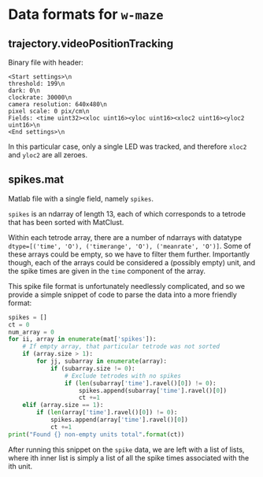 # Data formats for `w-maze`

## trajectory.videoPositionTracking
Binary file with header:
```
<Start settings>\n
threshold: 199\n
dark: 0\n
clockrate: 30000\n
camera resolution: 640x480\n
pixel scale: 0 pix/cm\n
Fields: <time uint32><xloc uint16><yloc uint16><xloc2 uint16><yloc2 uint16>\n
<End settings>\n
```
In this particular case, only a single LED was tracked, and therefore `xloc2` and `yloc2` are all zeroes.

## spikes.mat
Matlab file with a single field, namely `spikes`.

`spikes` is an ndarray of length 13, each of which corresponds to a tetrode that has been sorted with MatClust.

Within each tetrode array, there are a number of ndarrays with datatype `dtype=[('time', 'O'), ('timerange', 'O'), ('meanrate', 'O')]`. Some of these arrays could be empty, so we have to filter them further. Importantly though, each of the arrays could be considered a (possibly empty) unit, and the spike times are given in the `time` component of the array.

This spike file format is unfortunately needlessly complicated, and so we provide a simple snippet of code to parse the data into a more friendly format:
```python
spikes = []
ct = 0
num_array = 0
for ii, array in enumerate(mat['spikes']):
    # If empty array, that particular tetrode was not sorted
    if (array.size > 1):
        for jj, subarray in enumerate(array):
            if (subarray.size != 0):
                # Exclude tetrodes with no spikes
                if (len(subarray['time'].ravel()[0]) != 0):
                    spikes.append(subarray['time'].ravel()[0])
                    ct +=1
    elif (array.size == 1):
        if (len(array['time'].ravel()[0]) != 0):
            spikes.append(array['time'].ravel()[0])
            ct +=1
print("Found {} non-empty units total".format(ct))
```
After running this snippet on the `spike` data, we are left with a list of lists, where ith inner list is simply a list of all the spike times associated with the ith unit.
